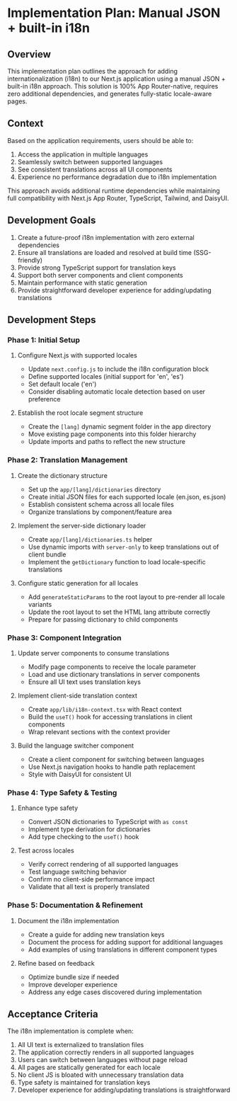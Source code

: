 # Implementation Plan: Manual JSON + built-in i18n

## Overview

This implementation plan outlines the approach for adding internationalization (i18n) to our Next.js application using a manual JSON + built-in i18n approach. This solution is 100% App Router-native, requires zero additional dependencies, and generates fully-static locale-aware pages.

## Context

Based on the application requirements, users should be able to:
1. Access the application in multiple languages
2. Seamlessly switch between supported languages
3. See consistent translations across all UI components
4. Experience no performance degradation due to i18n implementation

This approach avoids additional runtime dependencies while maintaining full compatibility with Next.js App Router, TypeScript, Tailwind, and DaisyUI.

## Development Goals

1. Create a future-proof i18n implementation with zero external dependencies
2. Ensure all translations are loaded and resolved at build time (SSG-friendly)
3. Provide strong TypeScript support for translation keys
4. Support both server components and client components
5. Maintain performance with static generation
6. Provide straightforward developer experience for adding/updating translations

## Development Steps

### Phase 1: Initial Setup

1. Configure Next.js with supported locales
   - Update `next.config.js` to include the i18n configuration block
   - Define supported locales (initial support for 'en', 'es')
   - Set default locale ('en')
   - Consider disabling automatic locale detection based on user preference

2. Establish the root locale segment structure
   - Create the `[lang]` dynamic segment folder in the app directory
   - Move existing page components into this folder hierarchy
   - Update imports and paths to reflect the new structure

### Phase 2: Translation Management

1. Create the dictionary structure
   - Set up the `app/[lang]/dictionaries` directory
   - Create initial JSON files for each supported locale (en.json, es.json)
   - Establish consistent schema across all locale files
   - Organize translations by component/feature area

2. Implement the server-side dictionary loader
   - Create `app/[lang]/dictionaries.ts` helper
   - Use dynamic imports with `server-only` to keep translations out of client bundle
   - Implement the `getDictionary` function to load locale-specific translations

3. Configure static generation for all locales
   - Add `generateStaticParams` to the root layout to pre-render all locale variants
   - Update the root layout to set the HTML lang attribute correctly
   - Prepare for passing dictionary to child components

### Phase 3: Component Integration

1. Update server components to consume translations
   - Modify page components to receive the locale parameter
   - Load and use dictionary translations in server components
   - Ensure all UI text uses translation keys

2. Implement client-side translation context
   - Create `app/lib/i18n-context.tsx` with React context
   - Build the `useT()` hook for accessing translations in client components
   - Wrap relevant sections with the context provider

3. Build the language switcher component
   - Create a client component for switching between languages
   - Use Next.js navigation hooks to handle path replacement
   - Style with DaisyUI for consistent UI

### Phase 4: Type Safety & Testing

1. Enhance type safety
   - Convert JSON dictionaries to TypeScript with `as const`
   - Implement type derivation for dictionaries
   - Add type checking to the `useT()` hook

2. Test across locales
   - Verify correct rendering of all supported languages
   - Test language switching behavior
   - Confirm no client-side performance impact
   - Validate that all text is properly translated

### Phase 5: Documentation & Refinement

1. Document the i18n implementation
   - Create a guide for adding new translation keys
   - Document the process for adding support for additional languages
   - Add examples of using translations in different component types

2. Refine based on feedback
   - Optimize bundle size if needed
   - Improve developer experience
   - Address any edge cases discovered during implementation

## Acceptance Criteria

The i18n implementation is complete when:
1. All UI text is externalized to translation files
2. The application correctly renders in all supported languages
3. Users can switch between languages without page reload
4. All pages are statically generated for each locale
5. No client JS is bloated with unnecessary translation data
6. Type safety is maintained for translation keys
7. Developer experience for adding/updating translations is straightforward